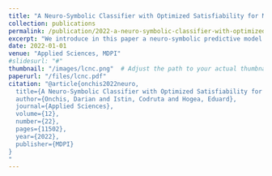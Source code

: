 ```yaml
---
title: "A Neuro-Symbolic Classifier with Optimized Satisfiability for Monitoring Security Alerts in Network Traffic"
collection: publications
permalink: /publication/2022-a-neuro-symbolic-classifier-with-optimized-satisfiability-for-monitoring-security-alerts-in-network-traffic
excerpt: "We introduce in this paper a neuro-symbolic predictive model based on Logic Tensor Networks, capable of discriminating and at the same time of explaining the bad connections, called alerts or attacks, and the normal connections. The proposed classifier incorporates both the ability of deep neural networks to improve on their own through learning from experience and the interpretability of the results provided by the symbolic artificial intelligence approach. Compared to other existing solutions, we advance in the discovery of potential security breaches from a cognitive perspective. By introducing the reasoning in the model, our aim is to further reduce the human staff needed to deal with the cyber-threat hunting problem. To justify the need for shifting towards hybrid systems for this task, the design, the implementation, and the comparison of the dense neural network and the neuro-symbolic model is performed in detail. While in terms of standard accuracy, both models demonstrated similar precision, we further introduced for our model the concept of interactive accuracy as a way of querying the model results at any time coupled with deductive reasoning over data. By applying our model on the CIC-IDS2017 dataset, we reached an accuracy of 0.95, with levels of satisfiability around 0.85. Other advantages such as overfitting mitigation and scalability issues are also presented."
date: 2022-01-01
venue: "Applied Sciences, MDPI"
#slidesurl: "#"
thumbnail: "/images/lcnc.png"  # Adjust the path to your actual thumbnail location
paperurl: "/files/lcnc.pdf"
citation: "@article{onchis2022neuro,
  title={A Neuro-Symbolic Classifier with Optimized Satisfiability for Monitoring Security Alerts in Network Traffic},
  author={Onchis, Darian and Istin, Codruta and Hogea, Eduard},
  journal={Applied Sciences},
  volume={12},
  number={22},
  pages={11502},
  year={2022},
  publisher={MDPI}
}
"
---
```

